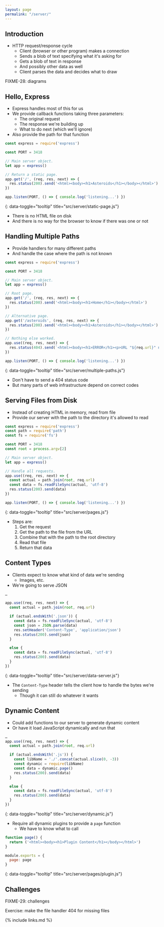```yaml
---
layout: page
permalink: "/server/"
---
```


## Introduction

- HTTP request/response cycle
  - Client (browser or other program) makes a connection
  - Sends a blob of text specifying what it's asking for
  - Gets a blob of text in response
  - And possibly other data as well
  - Client parses the data and decides what to draw

FIXME-28: diagrams

## Hello, Express

- Express handles most of this for us
- We provide callback functions taking three parameters:
  - The original request
  - The response we're building up
  - What to do next (which we'll ignore)
- Also provide the path for that function

```js
const express = require('express')

const PORT = 3418

// Main server object.
let app = express()

// Return a static page.
app.get('/', (req, res, next) => {
  res.status(200).send('<html><body><h1>Asteroids</h1></body></html>')
})

app.listen(PORT, () => { console.log('listening...') })
```
{: data-toggle="tooltip" title="src/server/static-page.js"}

- There is no HTML file on disk
- And there is no way for the browser to know if there was one or not

## Handling Multiple Paths

- Provide handlers for many different paths
- And handle the case where the path is not known

```js
const express = require('express')

const PORT = 3418

// Main server object.
let app = express()

// Root page.
app.get('/', (req, res, next) => {
  res.status(200).send('<html><body><h1>Home</h1></body></html>')
})

// Alternative page.
app.get('/asteroids', (req, res, next) => {
  res.status(200).send('<html><body><h1>Asteroids</h1></body></html>')
})

// Nothing else worked.
app.use((req, res, next) => {
  res.status(404).send(`<html><body><h1>ERROR</h1><p>URL "${req.url}" not found</p></body></html>`)
})

app.listen(PORT, () => { console.log('listening...') })
```
{: data-toggle="tooltip" title="src/server/multiple-paths.js"}

- Don't have to send a 404 status code
- But many parts of web infrastructure depend on correct codes

## Serving Files from Disk

- Instead of creating HTML in memory, read from file
- Provide our server with the path to the directory it's allowed to read

```js
const express = require('express')
const path = require('path')
const fs = require('fs')

const PORT = 3418
const root = process.argv[2]

// Main server object.
let app = express()

// Handle all requests.
app.use((req, res, next) => {
  const actual = path.join(root, req.url)
  const data = fs.readFileSync(actual, 'utf-8')
  res.status(200).send(data)
})

app.listen(PORT, () => { console.log('listening...') })
```
{: data-toggle="tooltip" title="src/server/pages.js"}

- Steps are:
  1. Get the request
  2. Get the path to the file from the URL
  3. Combine that with the path to the root directory
  4. Read that file
  5. Return that data

## Content Types

- Clients expect to know what kind of data we're sending
  - Images, etc.
- We're going to serve JSON

```js
…

app.use((req, res, next) => {
  const actual = path.join(root, req.url)

  if (actual.endsWith('.json')) {
    const data = fs.readFileSync(actual, 'utf-8')
    const json = JSON.parse(data)
    res.setHeader('Content-Type', 'application/json')
    res.status(200).send(json)
  }

  else {
    const data = fs.readFileSync(actual, 'utf-8')
    res.status(200).send(data)
  }
})
```
{: data-toggle="tooltip" title="src/server/data-server.js"}

- The `Content-Type` header tells the client how to handle the bytes we're sending
  - Though it can still do whatever it wants

## Dynamic Content

- Could add functions to our server to generate dynamic content
- Or have it load JavaScript dynamically and run that

```js
…
app.use((req, res, next) => {
  const actual = path.join(root, req.url)

  if (actual.endsWith('.js')) {
    const libName = './'.concat(actual.slice(0, -3))
    const dynamic = require(libName)
    const data = dynamic.page()
    res.status(200).send(data)
  }

  else {
    const data = fs.readFileSync(actual, 'utf-8')
    res.status(200).send(data)
  }
})
```
{: data-toggle="tooltip" title="src/server/dynamic.js"}

- Require all dynamic plugins to provide a `page` function
  - We have to know what to call

```js
function page() {
  return ('<html><body><h1>Plugin Content</h1></body></html>')
}

module.exports = {
  page: page
}
```
{: data-toggle="tooltip" title="src/server/pages/plugin.js"}

## Challenges

FIXME-29: challenges

Exercise: make the file handler 404 for missing files

{% include links.md %}
